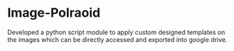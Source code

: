 # Image-Polraoid
Developed a python script module to apply custom designed templates on the images which can be directly accessed and exported into google drive.
